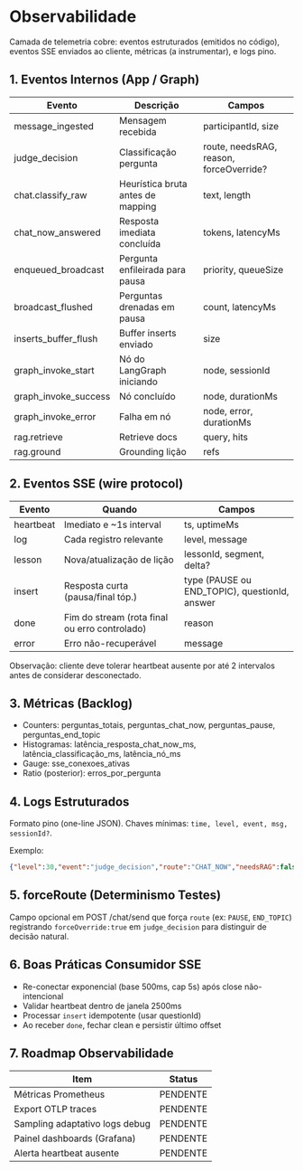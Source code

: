 # Observabilidade

Camada de telemetria cobre: eventos estruturados (emitidos no código), eventos SSE enviados ao cliente, métricas (a instrumentar), e logs pino.

## 1. Eventos Internos (App / Graph)

| Evento | Descrição | Campos |
|--------|-----------|--------|
| message_ingested | Mensagem recebida | participantId, size |
| judge_decision | Classificação pergunta | route, needsRAG, reason, forceOverride? |
| chat.classify_raw | Heurística bruta antes de mapping | text, length |
| chat_now_answered | Resposta imediata concluída | tokens, latencyMs |
| enqueued_broadcast | Pergunta enfileirada para pausa | priority, queueSize |
| broadcast_flushed | Perguntas drenadas em pausa | count, latencyMs |
| inserts_buffer_flush | Buffer inserts enviado | size |
| graph_invoke_start | Nó do LangGraph iniciando | node, sessionId |
| graph_invoke_success | Nó concluído | node, durationMs |
| graph_invoke_error | Falha em nó | node, error, durationMs |
| rag.retrieve | Retrieve docs | query, hits |
| rag.ground | Grounding lição | refs |

## 2. Eventos SSE (wire protocol)

| Evento | Quando | Campos |
|--------|-------|--------|
| heartbeat | Imediato e ~1s interval | ts, uptimeMs |
| log | Cada registro relevante | level, message |
| lesson | Nova/atualização de lição | lessonId, segment, delta? |
| insert | Resposta curta (pausa/final tóp.) | type (PAUSE ou END_TOPIC), questionId, answer |
| done | Fim do stream (rota final ou erro controlado) | reason |
| error | Erro não-recuperável | message |

Observação: cliente deve tolerar heartbeat ausente por até 2 intervalos antes de considerar desconectado.

## 3. Métricas (Backlog)

- Counters: perguntas_totais, perguntas_chat_now, perguntas_pause, perguntas_end_topic
- Histogramas: latência_resposta_chat_now_ms, latência_classificação_ms, latência_nó_ms
- Gauge: sse_conexoes_ativas
- Ratio (posterior): erros_por_pergunta

## 4. Logs Estruturados

Formato pino (one-line JSON). Chaves mínimas: `time, level, event, msg, sessionId?`.

Exemplo:

```json
{"level":30,"event":"judge_decision","route":"CHAT_NOW","needsRAG":false,"forceOverride":false}
```

## 5. forceRoute (Determinismo Testes)

Campo opcional em POST /chat/send que força `route` (ex: `PAUSE`, `END_TOPIC`) registrando `forceOverride:true` em `judge_decision` para distinguir de decisão natural.

## 6. Boas Práticas Consumidor SSE

- Re-conectar exponencial (base 500ms, cap 5s) após close não-intencional
- Validar heartbeat dentro de janela 2500ms
- Processar `insert` idempotente (usar questionId)
- Ao receber `done`, fechar clean e persistir último offset

## 7. Roadmap Observabilidade

| Item | Status |
|------|--------|
| Métricas Prometheus | PENDENTE |
| Export OTLP traces | PENDENTE |
| Sampling adaptativo logs debug | PENDENTE |
| Painel dashboards (Grafana) | PENDENTE |
| Alerta heartbeat ausente | PENDENTE |

